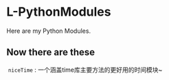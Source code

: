 # L-PythonModules
Here are my Python Modules.

## Now there are these

  `niceTime` : 一个涵盖time库主要方法的更好用的时间模块~
